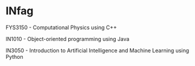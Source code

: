 # INfag

FYS3150 - Computational Physics using C++

IN1010 - Object-oriented programming using Java

IN3050 - Introduction to Artificial Intelligence and Machine Learning using Python
